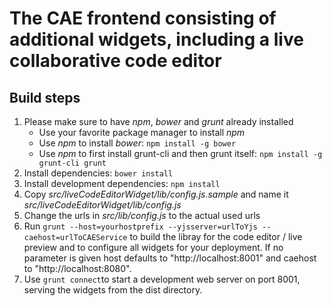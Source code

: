 # The CAE frontend consisting of additional widgets, including a live collaborative code editor

## Build steps
1. Please make sure to have *npm*, *bower* and *grunt* already installed
    * Use your favorite package manager to install *npm*
    * Use *npm* to install *bower*: ```npm install -g bower```
    * Use *npm* to first install grunt-cli and then grunt itself: ```npm install -g grunt-cli grunt```
2. Install dependencies: ```bower install```
3. Install development dependencies: ```npm install```
4. Copy *src/liveCodeEditorWidget/lib/config.js.sample* and name it *src/liveCodeEditorWidget/lib/config.js*
5. Change the urls in *src/lib/config.js* to the actual used urls
6. Run ```grunt --host=yourhostprefix --yjsserver=urlToYjs --caehost=urlToCAEService``` to build the libray for the code editor / live preview and to configure all widgets for your deployment. If no parameter is given host defaults to "http://localhost:8001" and caehost to "http://localhost:8080".
7. Use ```grunt connect```to start a development web server on port 8001, serving the widgets from the dist directory.
